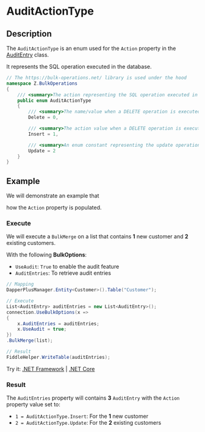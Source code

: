 # AuditActionType

## Description

The `AuditActionType` is an enum used for the `Action` property in the [AuditEntry](audit-entry.md) class.

It represents the SQL operation executed in the database.

```csharp
// The https://bulk-operations.net/ library is used under the hood
namespace Z.BulkOperations
{
    /// <summary>The action representing the SQL operation executed in the database.</summary>
    public enum AuditActionType
    {
        /// <summary>The name/value when a DELETE operation is executed.</summary>
        Delete = 0,

        /// <summary>The action value when a DELETE operation is executed.</summary>
        Insert = 1,

        /// <summary>An enum constant representing the update operation.</summary>
        Update = 2
    }
}
```

## Example

We will demonstrate an example that 

how the `Action` property is populated.

### Execute
We will execute a `BulkMerge` on a list that contains **1** new customer and **2** existing customers.

With the following **BulkOptions**:
- `UseAudit`: `True` to enable the audit feature
- `AuditEntries`: To retrieve audit entries

```csharp
// Mapping
DapperPlusManager.Entity<Customer>().Table("Customer");

// Execute
List<AuditEntry> auditEntries = new List<AuditEntry>(); 
connection.UseBulkOptions(x => 
{ 
    x.AuditEntries = auditEntries; 
    x.UseAudit = true;
})
.BulkMerge(list);

// Result
FiddleHelper.WriteTable(auditEntries);
```

Try it: [.NET Framework](https://dotnetfiddle.net/WTIe5L) | [.NET Core](https://dotnetfiddle.net/y4w1ZG)

### Result

The `AuditEntries` property will contains **3** `AuditEntry` with the `Action` property value set to:

- `1 = AuditActionType.Insert`: For the **1** new customer
- `2 = AuditActionType.Update`: For the **2** existing customers
